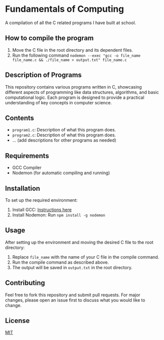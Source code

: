 
# Fundamentals of Computing

A compilation of all the C related programs I have built at school.

## How to compile the program

1. Move the C file in the root directory and its dependent files.
2. Run the following command `nodemon --exec "gcc -o file_name file_name.c && ./file_name > output.txt" file_name.c`

## Description of Programs

This repository contains various programs written in C, showcasing different aspects of programming like data structures, algorithms, and basic computational logic. Each program is designed to provide a practical understanding of key concepts in computer science.

## Contents

- `program1.c`: Description of what this program does.
- `program2.c`: Description of what this program does.
- ... (add descriptions for other programs as needed)

## Requirements

- GCC Compiler
- Nodemon (for automatic compiling and running)

## Installation

To set up the required environment:
1. Install GCC: [Instructions here](https://gcc.gnu.org/install/)
2. Install Nodemon: Run `npm install -g nodemon`

## Usage

After setting up the environment and moving the desired C file to the root directory:
1. Replace `file_name` with the name of your C file in the compile command.
2. Run the compile command as described above.
3. The output will be saved in `output.txt` in the root directory.

## Contributing

Feel free to fork this repository and submit pull requests. For major changes, please open an issue first to discuss what you would like to change.

## License

[MIT](https://choosealicense.com/licenses/mit/)
